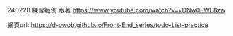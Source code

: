 240228 練習範例
跟著 https://www.youtube.com/watch?v=vDNw0FWL8zw

網頁url: https://d-owob.github.io/Front-End_series/todo-List-practice

